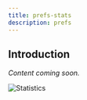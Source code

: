 ```yaml
---
title: prefs-stats
description: prefs
---
```


## Introduction

*Content coming soon.*

![Statistics](../../../img/pref-statistics.png)
